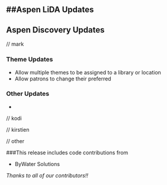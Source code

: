##Aspen LiDA Updates
- 

## Aspen Discovery Updates
// mark
### Theme Updates
- Allow multiple themes to be assigned to a library or location
- Allow patrons to change their preferred 

### Other Updates
- 

// kodi

// kirstien

// other

###This release includes code contributions from
- ByWater Solutions

_Thanks to all of our contributors!!_